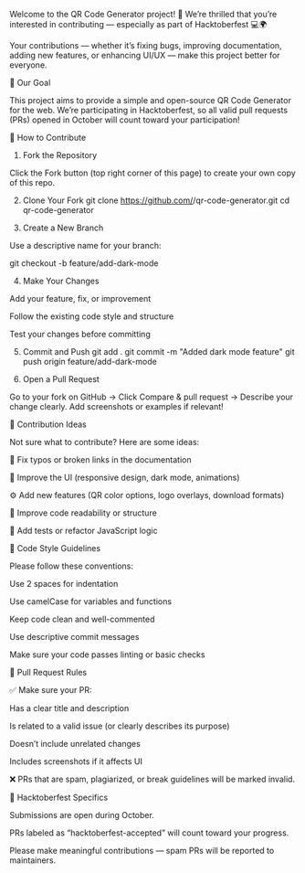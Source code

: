 Welcome to the QR Code Generator project! 🎉
We’re thrilled that you’re interested in contributing — especially as part of Hacktoberfest 💻🌍

Your contributions — whether it’s fixing bugs, improving documentation, adding new features, or enhancing UI/UX — make this project better for everyone.

🎯 Our Goal

This project aims to provide a simple and open-source QR Code Generator for the web.
We’re participating in Hacktoberfest, so all valid pull requests (PRs) opened in October will count toward your participation!

🌟 How to Contribute
1. Fork the Repository

Click the Fork button (top right corner of this page) to create your own copy of this repo.

2. Clone Your Fork
git clone https://github.com/<your-username>/qr-code-generator.git
cd qr-code-generator

3. Create a New Branch

Use a descriptive name for your branch:

git checkout -b feature/add-dark-mode

4. Make Your Changes

Add your feature, fix, or improvement

Follow the existing code style and structure

Test your changes before committing

5. Commit and Push
git add .
git commit -m "Added dark mode feature"
git push origin feature/add-dark-mode

6. Open a Pull Request

Go to your fork on GitHub → Click Compare & pull request → Describe your change clearly.
Add screenshots or examples if relevant!

🧠 Contribution Ideas

Not sure what to contribute? Here are some ideas:

🐞 Fix typos or broken links in the documentation

🎨 Improve the UI (responsive design, dark mode, animations)

⚙️ Add new features (QR color options, logo overlays, download formats)

🧪 Improve code readability or structure

🧰 Add tests or refactor JavaScript logic

🧾 Code Style Guidelines

Please follow these conventions:

Use 2 spaces for indentation

Use camelCase for variables and functions

Keep code clean and well-commented

Use descriptive commit messages

Make sure your code passes linting or basic checks

🧩 Pull Request Rules

✅ Make sure your PR:

Has a clear title and description

Is related to a valid issue (or clearly describes its purpose)

Doesn’t include unrelated changes

Includes screenshots if it affects UI

❌ PRs that are spam, plagiarized, or break guidelines will be marked invalid.

🎃 Hacktoberfest Specifics

Submissions are open during October.

PRs labeled as “hacktoberfest-accepted” will count toward your progress.

Please make meaningful contributions — spam PRs will be reported to maintainers.
